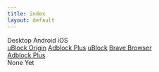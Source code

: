 ```yaml
---
title: index
layout: default
---
```


<div class="section sub-section" id="select-platform">
	<span class="select" data-target="desktop-list">Desktop</span>
	<span class="select" data-target="android-list">Android</span>
	<span class="select" data-target="ios-list">iOS</span>
</div>

<div class="section collapsed" id="select-adblock">
	<div class="sub-section collapsed" id="desktop-list">
		<a class="select" href="{{ site.github.url }}/ubo.html">uBlock Origin</a>
		<a class="select" href="{{ site.github.url }}/abp.html">Adblock Plus</a>
		<a class="select" href="{{ site.github.url }}/ub.html">uBlock</a>
		<a class="select" href="{{ site.github.url }}/brave.html">Brave Browser</a>
	</div>
	<div class="sub-section collapsed" id="android-list">
		<a class="select" href="{{ site.github.url }}/android-abp.html">Adblock Plus</a>
	</div>
	<div class="sub-section collapsed" id="ios-list">
		None Yet
	</div>
</div>

<div class="sub-section" id="ajax-target"></div>

<script>
	document.querySelector('#select-platform').addEventListener('click', function once(e) {
		if (e.target.className.match(/select/)) {
			e.target.classList.add('selected');
			e.currentTarget.classList.add('selected');
			document.querySelector('#select-adblock').classList.remove('collapsed');
			document.querySelector('#' + e.target.dataset.target).classList.remove('collapsed');
			e.currentTarget.removeEventListener('click', once);
		}
	});

	document.querySelector('#select-adblock').addEventListener('click', function once(e) {
		if (e.target.className.match(/select/)) {
			e.target.classList.add('selected');
			e.target.parentNode.classList.add('selected');
			fetch(e.target.href)
			.then(function (r) {
				return r.text();
			}).then(function (t) {
				return document.createRange().createContextualFragment(t).querySelector('.o-techdocs-main');
			}).then(function (content) {
				document.querySelector('#ajax-target').appendChild(content);
			});

			e.preventDefault();
		}
	});
</script>